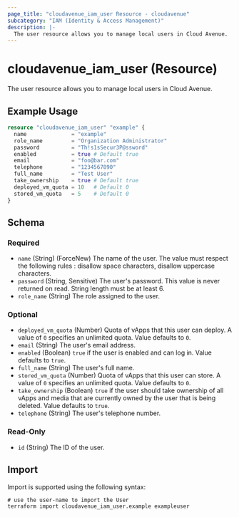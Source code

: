 ```yaml
---
page_title: "cloudavenue_iam_user Resource - cloudavenue"
subcategory: "IAM (Identity & Access Management)"
description: |-
  The user resource allows you to manage local users in Cloud Avenue.
---
```


# cloudavenue_iam_user (Resource)

The user resource allows you to manage local users in Cloud Avenue.

## Example Usage

```terraform
resource "cloudavenue_iam_user" "example" {
  name              = "example"
  role_name         = "Organization Administrator"
  password          = "Th!s1sSecur3P@ssword"
  enabled           = true # Default true
  email             = "foo@bar.com"
  telephone         = "1234567890"
  full_name         = "Test User"
  take_ownership    = true # Default true
  deployed_vm_quota = 10   # Default 0
  stored_vm_quota   = 5    # Default 0
}
```

<!-- schema generated by tfplugindocs -->
## Schema

### Required

- `name` (String) (ForceNew) The name of the user. The value must respect the following rules : disallow space characters, disallow uppercase characters.
- `password` (String, Sensitive) The user's password. This value is never returned on read. String length must be at least 6.
- `role_name` (String) The role assigned to the user.

### Optional

- `deployed_vm_quota` (Number) Quota of vApps that this user can deploy. A value of `0` specifies an unlimited quota. Value defaults to `0`.
- `email` (String) The user's email address.
- `enabled` (Boolean) `true` if the user is enabled and can log in. Value defaults to `true`.
- `full_name` (String) The user's full name.
- `stored_vm_quota` (Number) Quota of vApps that this user can store. A value of `0` specifies an unlimited quota. Value defaults to `0`.
- `take_ownership` (Boolean) `true` if the user should take ownership of all vApps and media that are currently owned by the user that is being deleted. Value defaults to `true`.
- `telephone` (String) The user's telephone number.

### Read-Only

- `id` (String) The ID of the user.

## Import

Import is supported using the following syntax:
```shell
# use the user-name to import the User
terraform import cloudavenue_iam_user.example exampleuser
```
